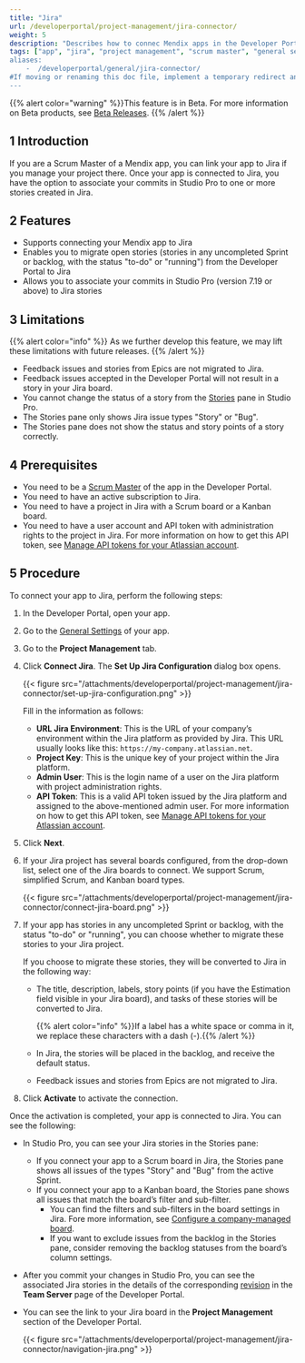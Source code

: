 ```yaml
---
title: "Jira"
url: /developerportal/project-management/jira-connector/
weight: 5
description: "Describes how to connec Mendix apps in the Developer Portal to Jira."
tags: ["app", "jira", "project management", "scrum master", "general settings", Developer Portal", "Scrum Master"]
aliases:
    -  /developerportal/general/jira-connector/
#If moving or renaming this doc file, implement a temporary redirect and let the respective team know they should update the URL in the product. See Mapping to Products for more details. 
---
```


{{% alert color="warning" %}}This feature is in Beta. For more information on Beta products, see [Beta Releases](/releasenotes/beta-features/). {{% /alert %}}

## 1 Introduction

If you are a Scrum Master of a Mendix app, you can link your app to Jira if you manage your project there. Once your app is connected to Jira, you have the option to associate your commits in Studio Pro to one or more stories created in Jira. 

## 2 Features

* Supports connecting your Mendix app to Jira
* Enables you to migrate open stories (stories in any uncompleted Sprint or backlog, with the status "to-do" or "running") from the Developer Portal to Jira
* Allows you to associate your commits in Studio Pro (version 7.19 or above) to Jira stories

## 3 Limitations

{{% alert color="info" %}}
As we further develop this feature, we may lift these limitations with future releases.
{{% /alert %}}

* Feedback issues and stories from Epics are not migrated to Jira.
* Feedback issues accepted in the Developer Portal will not result in a story in your Jira board.
* You cannot change the status of a story from the [Stories](/refguide/stories-pane/)  pane in Studio Pro.
* The Stories pane only shows Jira issue types "Story" or "Bug".
* The Stories pane does not show the status and story points of a story correctly.

## 4 Prerequisites

* You need to be a [Scrum Master](/developerportal/general/app-roles/#team-roles) of the app in the Developer Portal.
* You need to have an active subscription to Jira.
* You need to have a project in Jira with a Scrum board or a Kanban board.
* You need to have a user account and API token with administration rights to the project in Jira. For more information on how to get this API token, see [Manage API tokens for your Atlassian account](https://support.atlassian.com/atlassian-account/docs/manage-api-tokens-for-your-atlassian-account/).

## 5 Procedure

To connect your app to Jira, perform the following steps:

1. In the Developer Portal, open your app.

2. Go to the [General Settings](/developerportal/general/general-settings/) of your app.

3. Go to the **Project Management** tab.

4. Click **Connect Jira**. The **Set Up Jira Configuration** dialog box opens.

    {{< figure src="/attachments/developerportal/project-management/jira-connector/set-up-jira-configuration.png"   >}}

    Fill in the information as follows:

    * **URL Jira Environment**: This is the URL of your company’s environment within the Jira platform as provided by Jira. This URL usually looks like this: `https://my-company.atlassian.net`.
    * **Project Key**: This is the unique key of your project within the Jira platform.
    * **Admin User**: This is the login name of a user on the Jira platform with project administration rights.
    * **API Token**: This is a valid API token issued by the Jira platform and assigned to the above-mentioned admin user. For more information on how to get this API token, see [Manage API tokens for your Atlassian account](https://support.atlassian.com/atlassian-account/docs/manage-api-tokens-for-your-atlassian-account/).

5. Click **Next**. 

6. If your Jira project has several boards configured, from the drop-down list, select one of the Jira boards to connect. We support Scrum, simplified Scrum, and Kanban board types.

    {{< figure src="/attachments/developerportal/project-management/jira-connector/connect-jira-board.png"   >}}

7. If your app has stories in any uncompleted Sprint or backlog, with the status "to-do" or "running", you can choose whether to migrate these stories to your Jira project. 

    If you choose to migrate these stories, they will be converted to Jira in the following way:

    * The title, description, labels, story points (if you have the Estimation field visible in your Jira board), and tasks of these stories will be converted to Jira.

        {{% alert color="info" %}}If a label has a white space or comma in it, we replace these characters with a dash (-).{{% /alert %}}

    * In Jira, the stories will be placed in the backlog, and receive the default status.

    * Feedback issues and stories from Epics are not migrated to Jira.

8. Click **Activate** to activate the connection. 

Once the activation is completed, your app is connected to Jira. You can see the following:

* In Studio Pro, you can see your Jira stories in the Stories pane:
    * If you connect your app to a Scrum board in Jira, the Stories pane shows all issues of the types "Story" and "Bug" from the active Sprint.
    * If you connect your app to a Kanban board, the Stories pane shows all issues that match the board’s filter and sub-filter. 
        * You can find the filters and sub-filters in the board settings in Jira. Fore more information, see [Configure a company-managed board](https://support.atlassian.com/jira-software-cloud/docs/configure-a-company-managed-board/). 
        * If you want to exclude issues from the backlog in the Stories pane, consider removing the backlog statuses from the board’s column settings.

* After you commit your changes in Studio Pro, you can see the associated Jira stories in the details of the corresponding [revision](/developerportal/general/team-server/#revision-details) in the **Team Server** page of the Developer Portal.

* You can see the link to your Jira board in the **Project Management** section of the Developer Portal.

    {{< figure src="/attachments/developerportal/project-management/jira-connector/navigation-jira.png"   >}}
